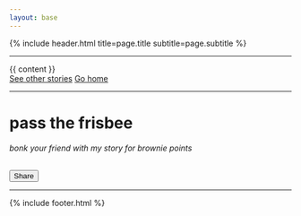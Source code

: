 ```yaml
---
layout: base
---
```


{% include header.html title=page.title subtitle=page.subtitle %}

<hr />

<body>
    {{ content }}
</body>
<br />
<a href="/posts">See other stories</a>
<a href="/">Go home</a>
<hr />
<h1>pass the frisbee</h1>
<p><em>bonk your friend with my story for brownie points</em></p>
<!-- <p><small>seriously if you know someone who would like my content, feel free to share! i always love sharing my content with more people</small></p> -->
<br>
<button id="sharebutton" onclick="navigator.clipboard.writeText(window.location.href)">Share</button>
<script src="/assets/js/sharesplash.js"></script>

<hr />

{% include footer.html %}
